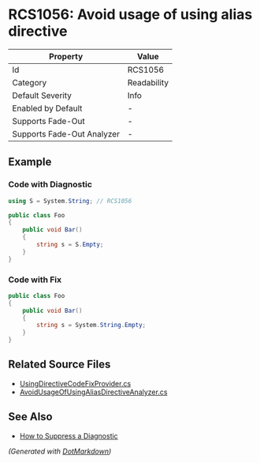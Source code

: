# RCS1056: Avoid usage of using alias directive

| Property                    | Value       |
| --------------------------- | ----------- |
| Id                          | RCS1056     |
| Category                    | Readability |
| Default Severity            | Info        |
| Enabled by Default          | \-          |
| Supports Fade\-Out          | \-          |
| Supports Fade\-Out Analyzer | \-          |

## Example

### Code with Diagnostic

```csharp
using S = System.String; // RCS1056

public class Foo
{
    public void Bar()
    {
        string s = S.Empty;
    }
}
```

### Code with Fix

```csharp
public class Foo
{
    public void Bar()
    {
        string s = System.String.Empty;
    }
}
```

## Related Source Files

* [UsingDirectiveCodeFixProvider.cs](../../src/Analyzers.CodeFixes/CSharp/CodeFixes/UsingDirectiveCodeFixProvider.cs)
* [AvoidUsageOfUsingAliasDirectiveAnalyzer.cs](../../src/Analyzers/CSharp/Analysis/AvoidUsageOfUsingAliasDirectiveAnalyzer.cs)

## See Also

* [How to Suppress a Diagnostic](../HowToConfigureAnalyzers.md#how-to-suppress-a-diagnostic)

*\(Generated with [DotMarkdown](http://github.com/JosefPihrt/DotMarkdown)\)*